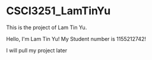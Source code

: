 # CSCI3251_LamTinYu
This is the project of Lam Tin Yu.

Hello, I'm Lam Tin Yu!
My Student number is 1155212742!

I will pull my project later
